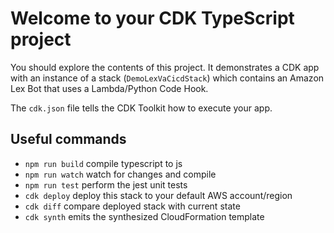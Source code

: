 # Welcome to your CDK TypeScript project

You should explore the contents of this project. It demonstrates a CDK app with an instance of a stack (`DemoLexVaCicdStack`)
which contains an Amazon Lex Bot that uses a Lambda/Python Code Hook.

The `cdk.json` file tells the CDK Toolkit how to execute your app.

## Useful commands

* `npm run build`   compile typescript to js
* `npm run watch`   watch for changes and compile
* `npm run test`    perform the jest unit tests
* `cdk deploy`      deploy this stack to your default AWS account/region
* `cdk diff`        compare deployed stack with current state
* `cdk synth`       emits the synthesized CloudFormation template
